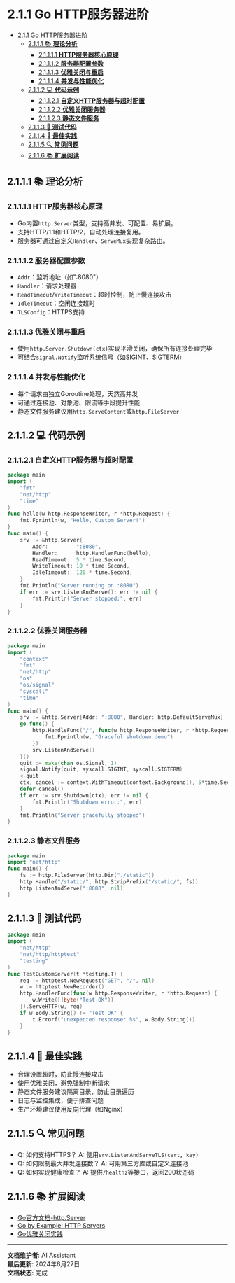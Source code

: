 # 2.1.1 Go HTTP服务器进阶

<!-- TOC START -->
- [2.1.1 Go HTTP服务器进阶](#211-go-http服务器进阶)
  - [2.1.1.1 📚 **理论分析**](#2111--理论分析)
    - [2.1.1.1.1 **HTTP服务器核心原理**](#21111-http服务器核心原理)
    - [2.1.1.1.2 **服务器配置参数**](#21112-服务器配置参数)
    - [2.1.1.1.3 **优雅关闭与重启**](#21113-优雅关闭与重启)
    - [2.1.1.1.4 **并发与性能优化**](#21114-并发与性能优化)
  - [2.1.1.2 💻 **代码示例**](#2112--代码示例)
    - [2.1.1.2.1 **自定义HTTP服务器与超时配置**](#21121-自定义http服务器与超时配置)
    - [2.1.1.2.2 **优雅关闭服务器**](#21122-优雅关闭服务器)
    - [2.1.1.2.3 **静态文件服务**](#21123-静态文件服务)
  - [2.1.1.3 🧪 **测试代码**](#2113--测试代码)
  - [2.1.1.4 🎯 **最佳实践**](#2114--最佳实践)
  - [2.1.1.5 🔍 **常见问题**](#2115--常见问题)
  - [2.1.1.6 📚 **扩展阅读**](#2116--扩展阅读)
<!-- TOC END -->

## 2.1.1.1 📚 **理论分析**

### 2.1.1.1.1 **HTTP服务器核心原理**

- Go内置`http.Server`类型，支持高并发、可配置、易扩展。
- 支持HTTP/1.1和HTTP/2，自动处理连接复用。
- 服务器可通过自定义`Handler`、`ServeMux`实现复杂路由。

### 2.1.1.1.2 **服务器配置参数**

- `Addr`：监听地址（如":8080"）
- `Handler`：请求处理器
- `ReadTimeout`/`WriteTimeout`：超时控制，防止慢连接攻击
- `IdleTimeout`：空闲连接超时
- `TLSConfig`：HTTPS支持

### 2.1.1.1.3 **优雅关闭与重启**

- 使用`http.Server.Shutdown(ctx)`实现平滑关闭，确保所有连接处理完毕
- 可结合`signal.Notify`监听系统信号（如SIGINT、SIGTERM）

### 2.1.1.1.4 **并发与性能优化**

- 每个请求由独立Goroutine处理，天然高并发
- 可通过连接池、对象池、限流等手段提升性能
- 静态文件服务建议用`http.ServeContent`或`http.FileServer`

## 2.1.1.2 💻 **代码示例**

### 2.1.1.2.1 **自定义HTTP服务器与超时配置**

```go
package main
import (
    "fmt"
    "net/http"
    "time"
)
func hello(w http.ResponseWriter, r *http.Request) {
    fmt.Fprintln(w, "Hello, Custom Server!")
}
func main() {
    srv := &http.Server{
        Addr:         ":8080",
        Handler:      http.HandlerFunc(hello),
        ReadTimeout:  5 * time.Second,
        WriteTimeout: 10 * time.Second,
        IdleTimeout:  120 * time.Second,
    }
    fmt.Println("Server running on :8080")
    if err := srv.ListenAndServe(); err != nil {
        fmt.Println("Server stopped:", err)
    }
}
```

### 2.1.1.2.2 **优雅关闭服务器**

```go
package main
import (
    "context"
    "fmt"
    "net/http"
    "os"
    "os/signal"
    "syscall"
    "time"
)
func main() {
    srv := &http.Server{Addr: ":8080", Handler: http.DefaultServeMux}
    go func() {
        http.HandleFunc("/", func(w http.ResponseWriter, r *http.Request) {
            fmt.Fprintln(w, "Graceful shutdown demo")
        })
        srv.ListenAndServe()
    }()
    quit := make(chan os.Signal, 1)
    signal.Notify(quit, syscall.SIGINT, syscall.SIGTERM)
    <-quit
    ctx, cancel := context.WithTimeout(context.Background(), 5*time.Second)
    defer cancel()
    if err := srv.Shutdown(ctx); err != nil {
        fmt.Println("Shutdown error:", err)
    }
    fmt.Println("Server gracefully stopped")
}
```

### 2.1.1.2.3 **静态文件服务**

```go
package main
import "net/http"
func main() {
    fs := http.FileServer(http.Dir("./static"))
    http.Handle("/static/", http.StripPrefix("/static/", fs))
    http.ListenAndServe(":8080", nil)
}
```

## 2.1.1.3 🧪 **测试代码**

```go
package main
import (
    "net/http"
    "net/http/httptest"
    "testing"
)
func TestCustomServer(t *testing.T) {
    req := httptest.NewRequest("GET", "/", nil)
    w := httptest.NewRecorder()
    http.HandlerFunc(func(w http.ResponseWriter, r *http.Request) {
        w.Write([]byte("Test OK"))
    }).ServeHTTP(w, req)
    if w.Body.String() != "Test OK" {
        t.Errorf("unexpected response: %s", w.Body.String())
    }
}
```

## 2.1.1.4 🎯 **最佳实践**

- 合理设置超时，防止慢连接攻击
- 使用优雅关闭，避免强制中断请求
- 静态文件服务建议隔离目录，防止目录遍历
- 日志与监控集成，便于排查问题
- 生产环境建议使用反向代理（如Nginx）

## 2.1.1.5 🔍 **常见问题**

- Q: 如何支持HTTPS？
  A: 使用`srv.ListenAndServeTLS(cert, key)`
- Q: 如何限制最大并发连接数？
  A: 可用第三方库或自定义连接池
- Q: 如何实现健康检查？
  A: 提供`/healthz`等接口，返回200状态码

## 2.1.1.6 📚 **扩展阅读**

- [Go官方文档-http.Server](https://golang.org/pkg/net/http/#Server)
- [Go by Example: HTTP Servers](https://gobyexample.com/http-servers)
- [Go优雅关闭实践](https://blog.cloudflare.com/the-complete-guide-to-golang-net-http-timeouts/)

---

**文档维护者**: AI Assistant  
**最后更新**: 2024年6月27日  
**文档状态**: 完成
